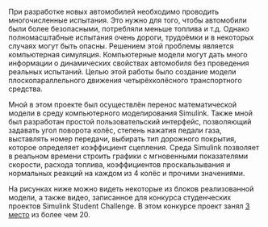 При разработке новых автомобилей необходимо проводить многочисленные испытания. Это нужно для того, чтобы автомобили были более безопасными, потребляли меньше топлива и т.д. Однако полномасштабные испытания очень дороги, трудоёмки и в некоторых случаях могут быть опасны. Решением этой проблемы является компьютерная симуляция. Компьютерные модели могут дать много информации о динамических свойствах автомобиля без проведения реальных испытаний. Целью этой работы было создание модели плоскопараллельного движения четырёхколёсного транспортного средства.

Мной в этом проекте был осуществлён перенос математической модели в среду компьютерного моделирования Simulink. Также мной был разработан простой пользовательский интерфейс, позволяющий задавать угол поворота колёс, степень нажатия педали газа, выставлять номер передачи, выбирать тип дорожного покрытия, которое определяет коэффициент сцепления. Среда Simulink позволяет в реальном времени строить графики с мгновенными показателями скорости, расхода топлива, коэффициентов проскальзывания и нормальных реакций на каждом из 4 колёс и прочими значениями.

На рисунках ниже можно видеть некоторые из блоков реализованной модели, а также видео, записанное для конкурса студенческих проектов Simulink Student Challenge. В этом конкурсе проект занял [3 место](https://blogs.mathworks.com/simulink/2013/01/07/congratulations-to-the-winners-of-the-2012-simulink-student-challenge/) из более чем 20.
